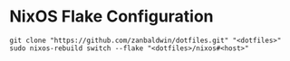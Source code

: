 # NixOS Flake Configuration

```shell
git clone "https://github.com/zanbaldwin/dotfiles.git" "<dotfiles>"
sudo nixos-rebuild switch --flake "<dotfiles>/nixos#<host>"
```
